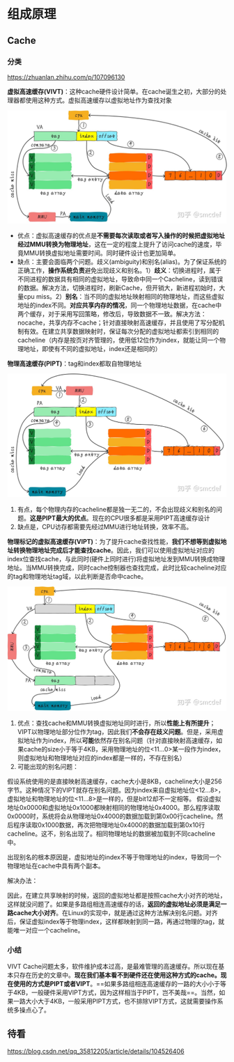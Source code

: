 # 组成原理

## Cache

### 分类

<https://zhuanlan.zhihu.com/p/107096130>

**虚拟高速缓存(VIVT)**：这种cache硬件设计简单。在cache诞生之初，大部分的处理器都使用这种方式。虚拟高速缓存以虚拟地址作为查找对象

![](images/markdown-2022-03-09-20-35-39.png)

- 优点：虚拟高速缓存的优点是**不需要每次读取或者写入操作的时候把虚拟地址经过MMU转换为物理地址**，这在一定的程度上提升了访问cache的速度，毕竟MMU转换虚拟地址需要时间。同时硬件设计也更加简单。
- 缺点：主要会面临两个问题。歧义(ambiguity)和别名(alias)。为了保证系统的正确工作，**操作系统负责**避免出现歧义和别名。1）**歧义**：切换进程时，属于不同进程的数据具有相同的虚拟地址，导致命中同一个Cacheline，读到错误的数据。解决方法，切换进程时，刷新Cache，但开销大，新进程初始时，大量cpu miss。2）**别名**：当不同的虚拟地址映射相同的物理地址，而这些虚拟地址的index不同。**对应共享内存的情况**，同一个物理地址数据，在cache中两个缓存，对于采用写回策略，修改后，导致数据不一致。解决方法：nocache，共享内存不cache；针对直接映射高速缓存，并且使用了写分配机制有效。在建立共享数据映射时，保证每次分配的虚拟地址都索引到相同的cacheline（内存是按页对齐管理的，使用低12位作为index，就能让同一个物理地址，即使有不同的虚拟地址，index还是相同的）

**物理高速缓存(PIPT)**：tag和index都取自物理地址

![](images/markdown-2022-03-09-20-52-42.png)

1. 有点，每个物理内存的cacheline都是独一无二的，不会出现歧义和别名的问题。**这是PIPT最大的优点**。现在的CPU很多都是采用PIPT高速缓存设计
2. 缺点是，CPU访存都需要先经过MMU进行地址转换，效率不高。

**物理标记的虚拟高速缓存(VIPT)**：为了提升cache查找性能，**我们不想等到虚拟地址转换物理地址完成后才能查找cache**。因此，我们可以使用虚拟地址对应的index位查找cache，与此同时(硬件上同时进行)将虚拟地址发到MMU转换成物理地址。当MMU转换完成，同时cache控制器也查找完成，此时比较cacheline对应的tag和物理地址tag域，以此判断是否命中cache。

![](images/markdown-2022-03-09-20-52-08.png)

1. 优点：查找cache和MMU转换虚拟地址同时进行，所以**性能上有所提升**；VIPT以物理地址部分位作为tag，因此我们**不会存在歧义问题**。但是，采用虚拟地址作为index，所以**可能**依然存在别名问题（针对直接映射高速缓存，如果cache的size小于等于4KB，采用物理地址的位<11...0>某一段作为index，则虚拟地址和物理地址对应的index都是一样的，不存在别名）
2. 可能出现的别名问题：

假设系统使用的是直接映射高速缓存，cache大小是8KB，cacheline大小是256字节。这种情况下的VIPT就存在别名问题。因为index来自虚拟地址位<12...8>，虚拟地址和物理地址的位<11...8>是一样的，但是bit12却不一定相等。 假设虚拟地址0x0000和虚拟地址0x1000都映射相同的物理地址0x4000。那么程序读取0x0000时，系统将会从物理地址0x4000的数据加载到第0x00行cacheline。然后程序读取0x1000数据，再次把物理地址0x4000的数据加载到第0x10行cacheline。这不，别名出现了。相同物理地址的数据被加载到不同cacheline中。

出现别名的根本原因是，虚拟地址的index不等于物理地址的index，导致同一个物理地址在cache中具有两个副本。

解决办法：

因此，在建立共享映射的时候，返回的虚拟地址都是按照cache大小对齐的地址，这样就没问题了。如果是多路组相连高速缓存的话，**返回的虚拟地址必须是满足一路cache大小对齐**。在Linux的实现中，就是通过这种方法解决别名问题。对齐后，保证虚拟index等于物理index，这样都映射到同一路，再通过物理的tag，就能唯一对应一个cacheline。

### 小结

VIVT Cache问题太多，软件维护成本过高，是最难管理的高速缓存。所以现在基本只存在历史的文章中。**现在我们基本看不到硬件还在使用这种方式的cache。现在使用的方式是PIPT或者VIPT**。==如果多路组相连高速缓存的一路的大小小于等于4KB，一般硬件采用VIPT方式，因为这样相当于PIPT，岂不美哉==。当然，如果一路大小大于4KB，一般采用PIPT方式，也不排除VIPT方式，这就需要操作系统多操点心了。

## 待看

<https://blog.csdn.net/qq_35812205/article/details/104526406>
